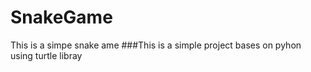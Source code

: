 # SnakeGame
This is a simpe snake ame
###This is a simple project bases on pyhon using turtle libray
